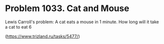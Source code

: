 # Problem 1033. Cat and Mouse

Lewis Carroll's problem: A cat eats a mouse in 1 minute. How long will it take a cat to eat 6

(https://www.trizland.ru/tasks/5477/)